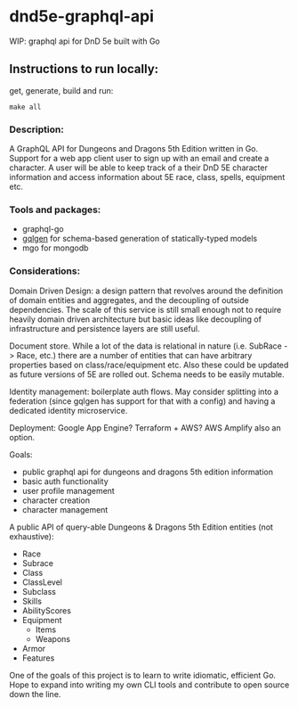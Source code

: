 # dnd5e-graphql-api
WIP: graphql api for DnD 5e built with Go

## Instructions to run locally: 
get, generate, build and run:

`make all`

### Description:
  A GraphQL API for Dungeons and Dragons 5th Edition written in Go. 
  Support for a web app client user to sign up with an email and create a character. A user will be able to keep track of a their DnD 5E character information and access information about 5E race, class, spells, equipment etc.

### Tools and packages: 
  - graphql-go
  - [gqlgen](https://github.com/99designs/gqlgen) for schema-based generation of statically-typed models
  - mgo for mongodb

### Considerations:

  Domain Driven Design: a design pattern that revolves around the definition of domain entities and aggregates, and the decoupling of outside dependencies. The scale of this service is still small enough not to require heavily domain driven architecture but basic ideas like decoupling of infrastructure and persistence layers are still useful. 

  Document store. While a lot of the data is relational in nature (i.e. SubRace -> Race, etc.) there are a number of entities that can have arbitrary properties based on class/race/equipment etc. Also these could be updated as future versions of 5E are rolled out. Schema needs to be easily mutable.

  Identity management: boilerplate auth flows. May consider splitting into a federation (since gqlgen has support for that with a config) and having a dedicated identity microservice.

  Deployment: Google App Engine? Terraform + AWS? AWS Amplify also an option.
  
  Goals: 
  - public graphql api for dungeons and dragons 5th edition information
  - basic auth functionality
  - user profile management
  - character creation
  - character management


A public API of query-able Dungeons & Dragons 5th Edition entities (not exhaustive):
- Race
- Subrace
- Class
- ClassLevel
- Subclass
- Skills
- AbilityScores
- Equipment
  - Items
  - Weapons
- Armor
- Features

One of the goals of this project is to learn to write idiomatic, efficient Go. Hope to expand into writing my own CLI tools and contribute to open source down the line.
